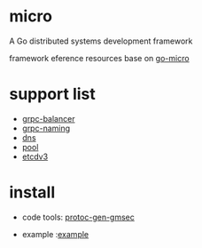 # micro
A Go distributed systems development framework

framework eference resources base on [go-micro](https://github.com/micro/go-micro)

# support list

- [grpc-balancer](https://github.com/grpc/grpc-go/tree/master/balancer)
- [grpc-naming](https://github.com/grpc/grpc-go/tree/v1.2.x/naming)
- [dns](github.com/micro/mdns)
- [pool](https://github.com/micro/go-micro/blob/master/client/grpc/grpc_pool.go)
- [etcdv3](https://github.com/etcd-io/etcd)

# install

- code tools: [protoc-gen-gmsec](https://github.com/gmsec/protoc-gen-gmsec) 

- example :[example](https://github.com/gmsec/micro/tree/master/example)

